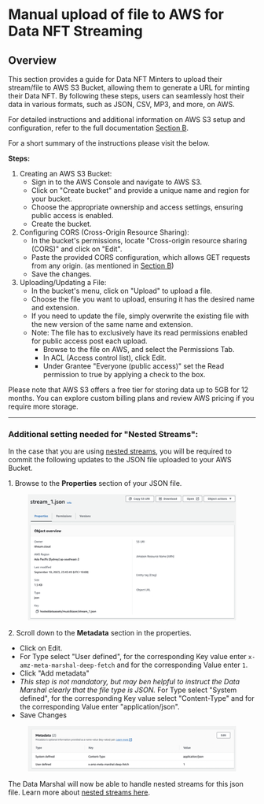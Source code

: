 # Manual upload of file to AWS for Data NFT Streaming

## Overview

This section provides a guide for Data NFT Minters to upload their stream/file to AWS S3 Bucket, allowing them to generate a URL for minting their Data NFT. By following these steps, users can seamlessly host their data in various formats, such as JSON, CSV, MP3, and more, on AWS.

For detailed instructions and additional information on AWS S3 setup and configuration, refer to the full documentation [Section B](https://github.com/Itheum/template-datastream-aws-s3#b-creating-an-aws-s3-bucket).

For a short summary of the instructions please visit the below.

**Steps:**

1. Creating an AWS S3 Bucket:
   * Sign in to the AWS Console and navigate to AWS S3.
   * Click on "Create bucket" and provide a unique name and region for your bucket.
   * Choose the appropriate ownership and access settings, ensuring public access is enabled.
   * Create the bucket.
2. Configuring CORS (Cross-Origin Resource Sharing):
   * In the bucket's permissions, locate "Cross-origin resource sharing (CORS)" and click on "Edit".
   * Paste the provided CORS configuration, which allows GET requests from any origin. (as mentioned in  [Section B](https://github.com/Itheum/template-datastream-aws-s3#b-creating-an-aws-s3-bucket))
   * Save the changes.
3. Uploading/Updating a File:
   * In the bucket's menu, click on "Upload" to upload a file.
   * Choose the file you want to upload, ensuring it has the desired name and extension.
   * If you need to update the file, simply overwrite the existing file with the new version of the same name and extension.
   * Note: The file has to exclusively have its read permissions enabled for public access post each upload.&#x20;
     * Browse to the file on AWS, and select the Permissions Tab.
     * In ACL (Access control list), click Edit.
     * Under Grantee "Everyone (public access)" set the Read permission to true by applying a check to the box.

Please note that AWS S3 offers a free tier for storing data up to 5GB for 12 months. You can explore custom billing plans and review AWS pricing if you require more storage.

***

### A**dditional setting needed for "Nested Streams":**

In the case that you are using [nested streams](../../../../developers/software-development-kits-sdks/data-nft-sdk/guide-3-using-nested-streams-to-access-nested-data-assets-from-a-primary-data-stream.md), you will be required to commit the following updates to the JSON file uploaded to your AWS Bucket.



&#x20;1\. Browse to the **Properties** section of your JSON file.

<figure><img src="../../../../.gitbook/assets/image (116).png" alt=""><figcaption></figcaption></figure>

&#x20;2\. Scroll down to the **Metadata** section in the properties.

* Click on Edit.
* For Type select "User defined", for the corresponding Key value enter `x-amz-meta-marshal-deep-fetch` and for the corresponding Value enter `1`.&#x20;
* Click "Add metadata"
* _This step is not mandatory, but may ben helpful to instruct the Data Marshal clearly that the file type is JSON._ For Type select "System defined", for the corresponding Key value select "Content-Type" and for the corresponding Value enter "application/json".&#x20;
* Save Changes

<figure><img src="../../../../.gitbook/assets/image (6).png" alt=""><figcaption></figcaption></figure>

The Data Marshal will now be able to handle nested streams for this json file. Learn more about [nested streams here](../../../../developers/software-development-kits-sdks/data-nft-sdk/guide-3-using-nested-streams-to-access-nested-data-assets-from-a-primary-data-stream.md).
